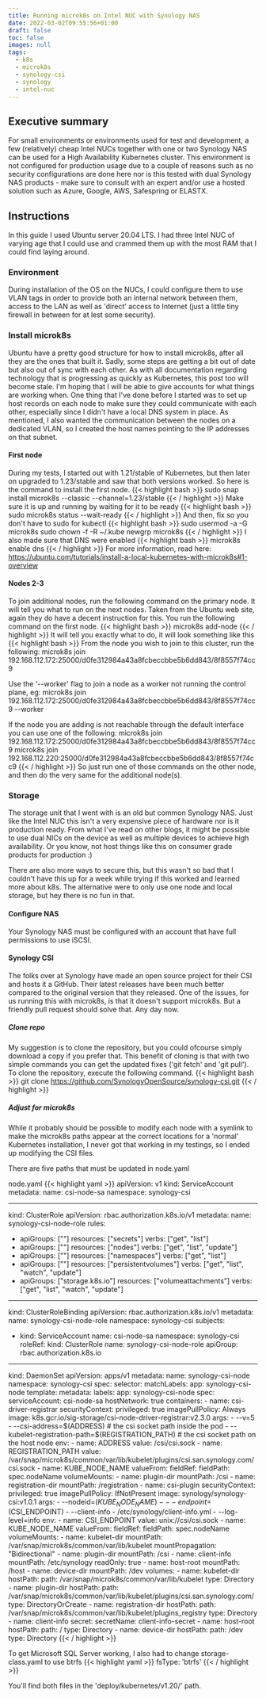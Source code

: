```yaml
---
title: Running microk8s on Intel NUC with Synology NAS
date: 2022-03-02T09:55:56+01:00
draft: false
toc: false
images: null
tags:
  - k8s
  - microk8s
  - synology-csi
  - synology
  - intel-nuc
---
```

## Executive summary

For small environments or environments used for test and development, a few (relatively) cheap Intel NUCs together with one or two Synology NAS can be used for a High Availability Kubernetes cluster. This environment is not configured for production usage due to a couple of reasons such as no security configurations are done here nor is this tested with dual Synology NAS products - make sure to consult with an expert and/or use a hosted solution such as Azure, Google, AWS, Safespring or ELASTX.

## Instructions

In this guide I used Ubuntu server 20.04 LTS. I had three Intel NUC of varying age that I could use and crammed them up with the most RAM that I could find laying around.

### Environment

During installation of the OS on the NUCs, I could configure them to use VLAN tags in order to provide both an internal network between them, access to the LAN as well as 'direct' access to Internet (just a little tiny firewall in between for at lest some security).

### Install microk8s

Ubuntu have a pretty good structure for how to install microk8s, after all they are the ones that built it. Sadly, some steps are getting a bit out of date but also out of sync with each other. As with all documentation regarding technology that is progressing as quickly as Kubernetes, this post too will become stale. I'm hoping that I will be able to give accounts for what things are working when.
One thing that I've done before I started was to set up host records on each node to make sure they could communicate with each other, especially since I didn't have a local DNS system in place. As mentioned, I also wanted the communication between the nodes on a dedicated VLAN, so I created the host names pointing to the IP addresses on that subnet.

#### First node

During my tests, I started out with 1.21/stable of Kubernetes, but then later on upgraded to 1.23/stable and saw that both versions worked. So here is the command to install the first node.
{{< highlight bash >}}
sudo snap install microk8s --classic --channel=1.23/stable
{{< / highlight >}}
Make sure it is up and running by waiting for it to be ready
{{< highlight bash >}}
sudo microk8s status --wait-ready
{{< / highlight >}}
And then, fix so you don't have to sudo for kubectl
{{< highlight bash >}}
sudo usermod -a -G microk8s <username> 
sudo chown -f -R <username> ~/.kube
newgrp microk8s
{{< / highlight >}}
I also made sure that DNS were enabled
{{< highlight bash >}}
microk8s enable dns
{{< / highlight >}}
For more information, read here: <https://ubuntu.com/tutorials/install-a-local-kubernetes-with-microk8s#1-overview>

#### Nodes 2-3

To join additional nodes, run the following command on the primary node. It will tell you what to run on the next nodes.
Taken from the Ubuntu web site, again they do have a decent instruction for this.
You run the following command on the first node.
{{< highlight bash >}}
microk8s add-node
{{< / highlight >}}
It will tell you exactly what to do, it will look something like this
{{< highlight bash >}}
From the node you wish to join to this cluster, run the following:
microk8s join 192.168.112.172:25000/d0fe312984a43a8fcbeccbbe5b6dd843/8f8557f74cc9

Use the '--worker' flag to join a node as a worker not running the control plane, eg:
microk8s join 192.168.112.172:25000/d0fe312984a43a8fcbeccbbe5b6dd843/8f8557f74cc9 --worker

If the node you are adding is not reachable through the default interface you can use one of the following:
microk8s join 192.168.112.172:25000/d0fe312984a43a8fcbeccbbe5b6dd843/8f8557f74cc9
microk8s join 192.168.112.220:25000/d0fe312984a43a8fcbeccbbe5b6dd843/8f8557f74cc9
{{< / highlight >}}
So just run one of those commands on the other node, and then do the very same for the additional node(s).

### Storage

The storage unit that I went with is an old but common Synology NAS. Just like the Intel NUC this isn't a very expensive piece of hardware nor is it production ready. From what I've read on other blogs, it might be possible to use dual NICs on the device as well as multiple devices to achieve high availability. Or you know, not host things like this on consumer grade products for production :)

There are also more ways to secure this, but this wasn't so bad that I couldn't have this up for a week while trying if this worked and learned more about k8s. The alternative were to only use one node and local storage, but hey there is no fun in that.

#### Configure NAS

Your Synology NAS must be configured with an account that have full permissions to use iSCSI.

#### Synology CSI

The folks over at Synology have made an open source project for their CSI and hosts it a GitHub. Their latest releases have been much better compared to the original version that they released. One of the issues, for us running this with microk8s, is that it doesn't support microk8s. But a friendly pull request should solve that. Any day now.

##### Clone repo

My suggestion is to clone the repository, but you could ofcourse simply download a copy if you prefer that. This benefit of cloning is that with two simple commands you can get the updated fixes ('git fetch' and 'git pull').
To clone the repository, execute the following command.
{{< highlight bash >}}
git clone https://github.com/SynologyOpenSource/synology-csi.git
{{< / highlight >}}

##### Adjust for microk8s

While it probably should be possible to modify each node with a symlink to make the microk8s paths appear at the correct locations for a 'normal' Kubernetes installation, I never got that working in my testings, so I ended up modifying the CSI files.

There are five paths that must be updated in node.yaml 

node.yaml
{{< highlight yaml >}}
apiVersion: v1
kind: ServiceAccount
metadata:
  name: csi-node-sa
  namespace: synology-csi

---
kind: ClusterRole
apiVersion: rbac.authorization.k8s.io/v1
metadata:
  name: synology-csi-node-role
rules:
  - apiGroups: [""]
    resources: ["secrets"]
    verbs: ["get", "list"]
  - apiGroups: [""]
    resources: ["nodes"]
    verbs: ["get", "list", "update"]
  - apiGroups: [""]
    resources: ["namespaces"]
    verbs: ["get", "list"]
  - apiGroups: [""]
    resources: ["persistentvolumes"]
    verbs: ["get", "list", "watch", "update"]
  - apiGroups: ["storage.k8s.io"]
    resources: ["volumeattachments"]
    verbs: ["get", "list", "watch", "update"]

---
kind: ClusterRoleBinding
apiVersion: rbac.authorization.k8s.io/v1
metadata:
  name: synology-csi-node-role
  namespace: synology-csi
subjects:
  - kind: ServiceAccount
    name: csi-node-sa
    namespace: synology-csi
roleRef:
  kind: ClusterRole
  name: synology-csi-node-role
  apiGroup: rbac.authorization.k8s.io

---
kind: DaemonSet
apiVersion: apps/v1
metadata:
  name: synology-csi-node
  namespace: synology-csi
spec:
  selector:
    matchLabels:
      app: synology-csi-node
  template:
    metadata:
      labels:
        app: synology-csi-node
    spec:
      serviceAccount: csi-node-sa
      hostNetwork: true
      containers:
        - name: csi-driver-registrar
          securityContext:
            privileged: true
          imagePullPolicy: Always
          image: k8s.gcr.io/sig-storage/csi-node-driver-registrar:v2.3.0
          args:
            - --v=5
            - --csi-address=$(ADDRESS)                         # the csi socket path inside the pod
            - --kubelet-registration-path=$(REGISTRATION_PATH) # the csi socket path on the host node
          env:
            - name: ADDRESS
              value: /csi/csi.sock
            - name: REGISTRATION_PATH
              value: /var/snap/microk8s/common/var/lib/kubelet/plugins/csi.san.synology.com/csi.sock
            - name: KUBE_NODE_NAME
              valueFrom:
                fieldRef:
                  fieldPath: spec.nodeName
          volumeMounts:
            - name: plugin-dir
              mountPath: /csi
            - name: registration-dir
              mountPath: /registration
        - name: csi-plugin
          securityContext:
            privileged: true
          imagePullPolicy: IfNotPresent
          image: synology/synology-csi:v1.0.1
          args:
            - --nodeid=$(KUBE_NODE_NAME)
            - --endpoint=$(CSI_ENDPOINT)
            - --client-info
            - /etc/synology/client-info.yml
            - --log-level=info
          env:
            - name: CSI_ENDPOINT
              value: unix://csi/csi.sock
            - name: KUBE_NODE_NAME
              valueFrom:
                fieldRef:
                  fieldPath: spec.nodeName
          volumeMounts:
            - name: kubelet-dir
              mountPath: /var/snap/microk8s/common/var/lib/kubelet
              mountPropagation: "Bidirectional"
            - name: plugin-dir
              mountPath: /csi
            - name: client-info
              mountPath: /etc/synology
              readOnly: true
            - name: host-root
              mountPath: /host
            - name: device-dir
              mountPath: /dev
      volumes:
        - name: kubelet-dir
          hostPath:
            path: /var/snap/microk8s/common/var/lib/kubelet
            type: Directory
        - name: plugin-dir
          hostPath:
            path: /var/snap/microk8s/common/var/lib/kubelet/plugins/csi.san.synology.com/
            type: DirectoryOrCreate
        - name: registration-dir
          hostPath:
            path: /var/snap/microk8s/common/var/lib/kubelet/plugins_registry
            type: Directory
        - name: client-info
          secret:
            secretName: client-info-secret
        - name: host-root
          hostPath:
            path: /
            type: Directory
        - name: device-dir
          hostPath:
            path: /dev
            type: Directory
{{< / highlight >}}

To get Microsoft SQL Server working, I also had to change storage-class.yaml to use btrfs
{{< highlight yaml >}}
fsType: 'btrfs'
{{< / highlight >}}

You'll find both files in the 'deploy/kubernetes/v1.20/' path.